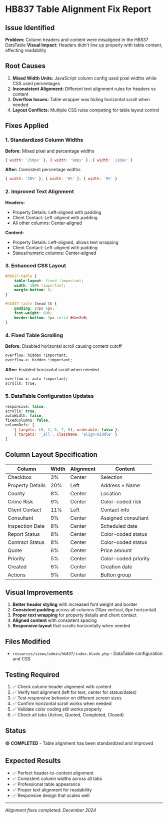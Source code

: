 # HB837 Table Alignment Fix Report

## Issue Identified
**Problem:** Column headers and content were misaligned in the HB837 DataTable
**Visual Impact:** Headers didn't line up properly with table content, affecting readability

## Root Causes
1. **Mixed Width Units:** JavaScript column config used pixel widths while CSS used percentages
2. **Inconsistent Alignment:** Different text alignment rules for headers vs content
3. **Overflow Issues:** Table wrapper was hiding horizontal scroll when needed
4. **Layout Conflicts:** Multiple CSS rules competing for table layout control

## Fixes Applied

### 1. Standardized Column Widths
**Before:** Mixed pixel and percentage widths
```javascript
{ width: '250px' }, { width: '90px' }, { width: '110px' }
```

**After:** Consistent percentage widths
```javascript
{ width: '20%' }, { width: '8%' }, { width: '9%' }
```

### 2. Improved Text Alignment
**Headers:**
- Property Details: Left-aligned with padding
- Client Contact: Left-aligned with padding  
- All other columns: Center-aligned

**Content:**
- Property Details: Left-aligned, allows text wrapping
- Client Contact: Left-aligned with padding
- Status/numeric columns: Center-aligned

### 3. Enhanced CSS Layout
```css
#hb837-table {
    table-layout: fixed !important;
    width: 100% !important;
    margin-bottom: 0;
}

#hb837-table thead th {
    padding: 10px 6px;
    font-weight: 600;
    border-bottom: 2px solid #dee2e6;
}
```

### 4. Fixed Table Scrolling
**Before:** Disabled horizontal scroll causing content cutoff
```css
overflow: hidden !important;
overflow-x: hidden !important;
```

**After:** Enabled horizontal scroll when needed
```css
overflow-x: auto !important;
scrollX: true;
```

### 5. DataTable Configuration Updates
```javascript
responsive: false,
scrollX: true,
autoWidth: false,
fixedColumns: false,
columnDefs: [
    { targets: [0, 3, 5, 7, 8], orderable: false },
    { targets: '_all', className: 'align-middle' }
]
```

## Column Layout Specification

| Column | Width | Alignment | Content |
|--------|-------|-----------|---------|
| Checkbox | 3% | Center | Selection |
| Property Details | 20% | Left | Address + Name |
| County | 8% | Center | Location |
| Crime Risk | 9% | Center | Color-coded risk |
| Client Contact | 11% | Left | Contact info |
| Consultant | 9% | Center | Assigned consultant |
| Inspection Date | 8% | Center | Scheduled date |
| Report Status | 8% | Center | Color-coded status |
| Contract Status | 8% | Center | Color-coded status |
| Quote | 6% | Center | Price amount |
| Priority | 5% | Center | Color-coded priority |
| Created | 6% | Center | Creation date |
| Actions | 9% | Center | Button group |

## Visual Improvements
1. **Better header styling** with increased font weight and border
2. **Consistent padding** across all columns (10px vertical, 6px horizontal)
3. **Proper text wrapping** for property details and client contact
4. **Aligned content** with consistent spacing
5. **Responsive layout** that scrolls horizontally when needed

## Files Modified
- `resources/views/admin/hb837/index.blade.php` - DataTable configuration and CSS

## Testing Required
1. ✅ Check column header alignment with content
2. ✅ Verify text alignment (left for text, center for status/dates)
3. ✅ Test responsive behavior on different screen sizes
4. ✅ Confirm horizontal scroll works when needed
5. ✅ Validate color coding still works properly
6. ✅ Check all tabs (Active, Quoted, Completed, Closed)

## Status
🟢 **COMPLETED** - Table alignment has been standardized and improved

## Expected Results
- ✅ Perfect header-to-content alignment
- ✅ Consistent column widths across all tabs
- ✅ Professional table appearance
- ✅ Proper text alignment for readability
- ✅ Responsive design that scales well

---
*Alignment fixes completed: December 2024*
